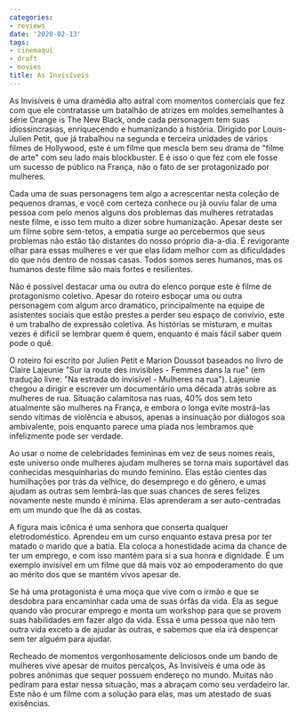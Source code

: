 ```yaml
---
categories:
- reviews
date: '2020-02-13'
tags:
- cinemaqui
- draft
- movies
title: As Invisíveis
---
```


As Invisíveis é uma dramédia alto astral com momentos comerciais que fez com que ele contratasse um batalhão de atrizes em moldes semelhantes à série Orange is The New Black, onde cada personagem tem suas idiossincrasias, enriquecendo e humanizando a história. Dirigido por Louis-Julien Petit, que já trabalhou na segunda e terceira unidades de vários filmes de Hollywood, este é um filme que mescla bem seu drama de "filme de arte" com seu lado mais blockbuster. E é isso o que fez com ele fosse um sucesso de público na França, não o fato de ser protagonizado por mulheres.

Cada uma de suas personagens tem algo a acrescentar nesta coleção de pequenos dramas, e você com certeza conhece ou já ouviu falar de uma pessoa com pelo menos alguns dos problemas das mulheres retratadas neste filme, e isso tem muito a dizer sobre humanização. Apesar deste ser um filme sobre sem-tetos, a empatia surge ao percebermos que seus problemas não estão tão distantes do nosso próprio dia-a-dia. É revigorante olhar para essas mulheres e ver que elas lidam melhor com as dificuldades do que nós dentro de nossas casas. Todos somos seres humanos, mas os humanos deste filme são mais fortes e resilientes.

Não é possível destacar uma ou outra do elenco porque este é filme de protagonismo coletivo. Apesar do roteiro esboçar uma ou outra personagem com algum arco dramático, principalmente na equipe de asistentes sociais que estão prestes a perder seu espaço de convívio, este é um trabalho de expressão coletiva. As histórias se misturam, e muitas vezes é difícil se lembrar quem é quem, enquanto é mais fácil saber quem pode o quê.

O roteiro foi escrito por Julien Petit e Marion Doussot baseados no livro de Claire Lajeunie "Sur la route des invisibles - Femmes dans la rue" (em tradução livre: "Na estrada do invisível - Mulheres na rua"). Lajeunie chegou a dirigir e escrever um documentário uma década atrás sobre as mulheres de rua. Situação calamitosa nas ruas, 40% dos sem teto atualmente são mulheres na França, e embora o longa evite mostrá-las sendo vítimas de violência e abusos, apenas a insinuação por diálogos soa ambivalente, pois enquanto parece uma piada nos lembramos que infelizmente pode ser verdade.

Ao usar o nome de celebridades femininas em vez de seus nomes reais, este universo onde mulheres ajudam mulheres se torna mais suportável das conhecidas mesquinharias do mundo feminino. Elas estão cientes das humilhações por trás da velhice, do desemprego e do gênero, e umas ajudam as outras sem lembrá-las que suas chances de seres felizes novamente neste mundo é mínima. Elas aprenderam a ser auto-centradas em um mundo que lhe dá as costas.

A figura mais icônica é uma senhora que conserta qualquer eletrodoméstico. Aprendeu em um curso enquanto estava presa por ter matado o marido que a batia. Ela coloca a honestidade acima da chance de ter um emprego, e com isso mantém para si a sua honra e dignidade. É um exemplo invisível em um filme que dá mais voz ao empoderamento do que ao mérito dos que se mantém vivos apesar de.

Se há uma protagonista é uma moça que vive com o irmão e que se desdobra para encaminhar cada uma de suas órfãs da vida. Ela as segue quando vão procurar emprego e monta um workshop para que se provem suas habilidades em fazer algo da vida. Essa é uma pessoa que não tem outra vida exceto a de ajudar às outras, e sabemos que ela irá despencar sem ter alguém para ajudar.

Recheado de momentos vergonhosamente deliciosos onde um bando de mulheres vive apesar de muitos percalços, As Invisíveis é uma ode às pobres anônimas que sequer possuem endereço no mundo. Muitas não pediram para estar nessa situação, mas a abraçam como seu verdadeiro lar. Este não é um filme com a solução para elas, mas um atestado de suas exisências.